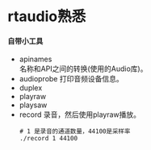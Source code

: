 # rtaudio熟悉


#### 自带小工具
+ apinames  
  名称和API之间的转换(使用的Audio库)。
+ audioprobe
  打印音频设备信息。
+ duplex
+ playraw
+ playsaw
+ record 录音，然后使用playraw播放。
    ```shell
    # 1 是录音的通道数量，44100是采样率
    ./record 1 44100
    ```  
